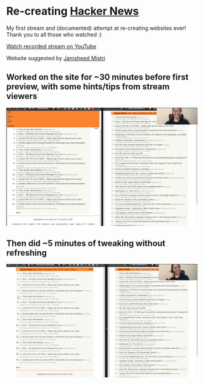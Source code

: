 # Re-creating [Hacker News](https://news.ycombinator.com/)

My first stream and (documented) attempt at re-creating websites ever! Thank you to all those who watched :)

[Watch recorded stream on YouTube](https://youtu.be/eV4gVmPIpsA)

Website suggested by [Jamsheed Mistri](https://jmistri.com)

## Worked on the site for ~30 minutes before first preview, with some hints/tips from stream viewers

![First preview after ~30 minutes](result.png)

## Then did ~5 minutes of tweaking without refreshing

![Result after tweaking for 5 minutes while looking at preview](tweaks.png)